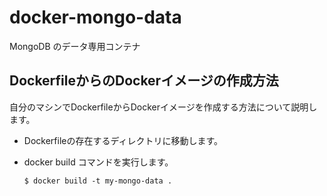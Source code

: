 # docker-mongo-data
MongoDB のデータ専用コンテナ

## DockerfileからのDockerイメージの作成方法
自分のマシンでDockerfileからDockerイメージを作成する方法について説明します。 

* Dockerfileの存在するディレクトリに移動します。
* docker build コマンドを実行します。

	 `$ docker build -t my-mongo-data .`
